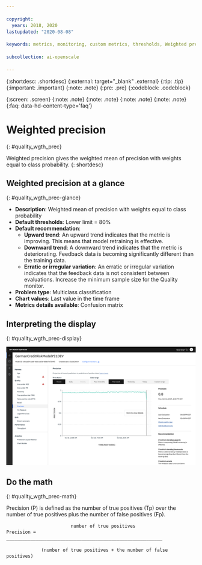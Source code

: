 ```yaml
---

copyright:
  years: 2018, 2020
lastupdated: "2020-08-08"

keywords: metrics, monitoring, custom metrics, thresholds, Weighted precision, score, schedule, recommendation

subcollection: ai-openscale

---
```


{:shortdesc: .shortdesc}
{:external: target="_blank" .external}
{:tip: .tip}
{:important: .important}
{:note: .note}
{:pre: .pre}
{:codeblock: .codeblock}

{:screen: .screen}
{:note: .note}
{:note: .note}
{:note: .note}
{:note: .note}
{:faq: data-hd-content-type='faq'}

# Weighted precision
{: #quality_wgth_prec}

Weighted precision gives the weighted mean of precision with weights equal to class probability.
{: shortdesc}

## Weighted precision at a glance
{: #quality_wgth_prec-glance}

- **Description**: Weighted mean of precision with weights equal to class probability
- **Default thresholds**: Lower limit = 80%
- **Default recommendation**:
   - **Upward trend**: An upward trend indicates that the metric is improving. This means that model retraining is effective.
   - **Downward trend**: A downward trend indicates that the metric is deteriorating. Feedback data is becoming significantly different than the training data.
   - **Erratic or irregular variation**: An erratic or irregular variation indicates that the feedback data is not consistent between evaluations. Increase the minimum sample size for the Quality monitor.
- **Problem type**: Multiclass classification
- **Chart values**: Last value in the time frame
- **Metrics details available**: Confusion matrix

## Interpreting the display
{: #quality_wgth_prec-display}

![the Weighted precision chart is displayed.](images/wos-quality-precision.png)

## Do the math
{: #quality_wgth_prec-math}

Precision (P) is defined as the number of true positives (Tp) over the number of true positives plus the number of false positives (Fp).


```
                        number of true positives
Precision =  __________________________________________________________

             (number of true positives + the number of false positives)
```
